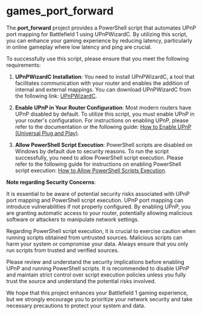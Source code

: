 # games_port_forward

The **port_forward** project provides a PowerShell script that automates UPnP port mapping for Battlefield 1 using UPnPWizardC. By utilizing this script, you can enhance your gaming experience by reducing latency, particularly in online gameplay where low latency and ping are crucial.

To successfully use this script, please ensure that you meet the following requirements:

1. **UPnPWizardC Installation**: You need to install UPnPWizardC, a tool that facilitates communication with your router and enables the addition of internal and external mappings. You can download UPnPWizardC from the following link: [UPnPWizardC](https://www.xldevelopment.net/upnpwiz.php).

2. **Enable UPnP in Your Router Configuration**: Most modern routers have UPnP disabled by default. To utilize this script, you must enable UPnP in your router's configuration. For instructions on enabling UPnP, please refer to the documentation or the following guide: [How to Enable UPnP (Universal Plug and Play)](https://appuals.com/how-to-enable-upnp-universal-plug-n-play/).

3. **Allow PowerShell Script Execution**: PowerShell scripts are disabled on Windows by default due to security reasons. To run the script successfully, you need to allow PowerShell script execution. Please refer to the following guide for instructions on enabling PowerShell script execution: [How to Allow PowerShell Scripts Execution](https://superuser.com/questions/106360/how-to-enable-execution-of-powershell-scripts).

**Note regarding Security Concerns**:

It is essential to be aware of potential security risks associated with UPnP port mapping and PowerShell script execution. UPnP port mapping can introduce vulnerabilities if not properly configured. By enabling UPnP, you are granting automatic access to your router, potentially allowing malicious software or attackers to manipulate network settings.

Regarding PowerShell script execution, it is crucial to exercise caution when running scripts obtained from untrusted sources. Malicious scripts can harm your system or compromise your data. Always ensure that you only run scripts from trusted and verified sources.

Please review and understand the security implications before enabling UPnP and running PowerShell scripts. It is recommended to disable UPnP and maintain strict control over script execution policies unless you fully trust the source and understand the potential risks involved.

We hope that this project enhances your Battlefield 1 gaming experience, but we strongly encourage you to prioritize your network security and take necessary precautions to protect your system and data.
